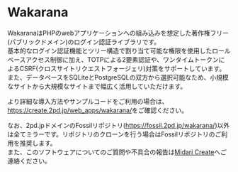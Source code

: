 # Wakarana
WakaranaはPHPのwebアプリケーションへの組み込みを想定した著作権フリー(パブリックドメイン)のログイン認証ライブラリです。  
基本的なログイン認証機能とツリー構造で割り当て可能な権限を使用したロールベースアクセス制御に加え、TOTPによる2要素認証や、ワンタイムトークンによるCSRF(クロスサイトリクエストフォージェリ)対策をサポートしています。  
また、データベースをSQLiteとPostgreSQLの双方から選択可能なため、小規模なサイトから大規模なサイトまで幅広く活用していただけます。  
  
より詳細な導入方法やサンプルコードをご利用の場合は、<https://create.2pd.jp/web_apps/wakarana/>をご確認ください。  
  
なお、2pd.jpドメインのFossilリポジトリ(<https://fossil.2pd.jp/wakarana/>)以外は全てミラーです。リポジトリのクローンを行う場合はFossilリポジトリのご利用を推奨します。  
また、このソフトウェアについてのご質問や不具合の報告は[Midari Create](https://create.2pd.jp/)へご連絡ください。
